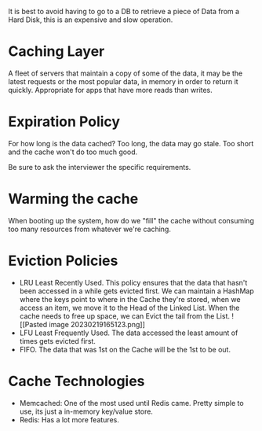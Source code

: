 It is best to avoid having to go to a DB to retrieve a piece of Data from a Hard Disk, this is an expensive and slow operation.

# Caching Layer

A fleet of servers that maintain a copy of some of the data, it may be the latest requests or the most popular data, in memory in order to return it quickly.
Appropriate for apps that have more reads than writes.

# Expiration Policy
For how long is the data cached? Too long, the data may go stale. Too short and the cache won't do too much good.

Be sure to ask the interviewer the specific requirements.

# Warming the cache
When booting up the system, how do we "fill" the cache without consuming too many resources from whatever we're caching.

# Eviction Policies
- LRU Least Recently Used. This policy ensures that the data that hasn't been accessed in a while gets evicted first. We can maintain a HashMap where the keys point to where in the Cache they're stored, when we access an item, we move it to the Head of the Linked List. When the cache needs to free up space, we can Evict the tail from the List.
![[Pasted image 20230219165123.png]]
- LFU Least Frequently Used. The data accessed the least amount of times gets evicted first.
- FIFO. The data that was 1st on the Cache will be the 1st to be out.

# Cache Technologies

- Memcached: One of the most used until Redis came. Pretty simple to use, its just a in-memory key/value store.
- Redis: Has a lot more features.